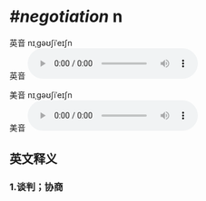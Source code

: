 # ***\#negotiation*** n
英音 nɪˌɡəʊʃiˈeɪʃn  
英音
<audio src="./media/negotiation1_AAC.aac" controls="controls"></audio>

美音 nɪˌɡəʊʃiˈeɪʃn  
美音
<audio src="./media/negotiation2_AAC.aac" controls="controls"></audio>



  

英文释义
---
### 1.**谈判；协商**  


